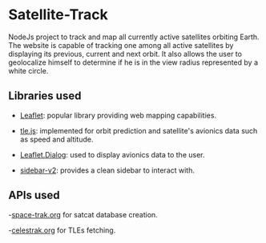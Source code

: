 # Satellite-Track 
NodeJs project to track and map all currently active satellites orbiting Earth.
The website is capable of tracking one among all active satellites by displaying its previous, current and next orbit. It also allows the user to geolocalize himself to determine if he is in the view radius represented by a white circle.
## Libraries used
- [Leaflet]("https://leafletjs.com/"): popular library providing web mapping capabilities.

- [tle.js](https://github.com/davidcalhoun/tle.js/): implemented for orbit prediction and satellite's avionics data such as speed and altitude.

- [Leaflet.Dialog](https://github.com/NBTSolutions/Leaflet.Dialog): used to display avionics data to the user.

- [sidebar-v2](https://github.com/Turbo87/sidebar-v2): provides a clean sidebar to interact with.

## APIs used

-[space-trak.org]("https://www.space-track.org/#queryBuilder") for satcat database creation.

-[celestrak.org]("https://celestrak.org/") for TLEs fetching.
